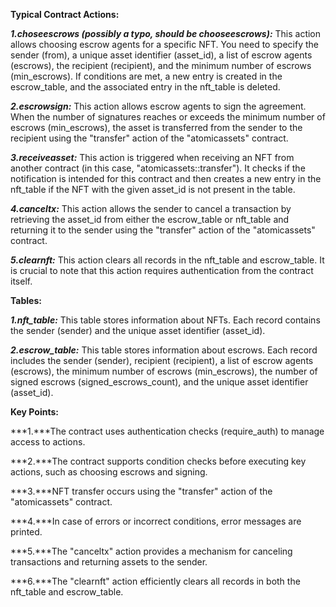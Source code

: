 **Typical Contract Actions:**

***1.choseescrows (possibly a typo, should be chooseescrows):*** This action allows choosing escrow agents for a specific NFT. You need to specify the sender (from), a unique asset identifier (asset_id), a list of escrow agents (escrows), the recipient (recipient), and the minimum number of escrows (min_escrows). If conditions are met, a new entry is created in the escrow_table, and the associated entry in the nft_table is deleted.

***2.escrowsign:*** This action allows escrow agents to sign the agreement. When the number of signatures reaches or exceeds the minimum number of escrows (min_escrows), the asset is transferred from the sender to the recipient using the "transfer" action of the "atomicassets" contract.

***3.receiveasset:*** This action is triggered when receiving an NFT from another contract (in this case, "atomicassets::transfer"). It checks if the notification is intended for this contract and then creates a new entry in the nft_table if the NFT with the given asset_id is not present in the table.

***4.canceltx:*** This action allows the sender to cancel a transaction by retrieving the asset_id from either the escrow_table or nft_table and returning it to the sender using the "transfer" action of the "atomicassets" contract.

***5.clearnft:*** This action clears all records in the nft_table and escrow_table. It is crucial to note that this action requires authentication from the contract itself.

**Tables:**

***1.nft_table:*** This table stores information about NFTs. Each record contains the sender (sender) and the unique asset identifier (asset_id).

***2.escrow_table:*** This table stores information about escrows. Each record includes the sender (sender), recipient (recipient), a list of escrow agents (escrows), the minimum number of escrows (min_escrows), the number of signed escrows (signed_escrows_count), and the unique asset identifier (asset_id).

**Key Points:**

***1.***The contract uses authentication checks (require_auth) to manage access to actions.

***2.***The contract supports condition checks before executing key actions, such as choosing escrows and signing.

***3.***NFT transfer occurs using the "transfer" action of the "atomicassets" contract.

***4.***In case of errors or incorrect conditions, error messages are printed.

***5.***The "canceltx" action provides a mechanism for canceling transactions and returning assets to the sender.

***6.***The "clearnft" action efficiently clears all records in both the nft_table and escrow_table.